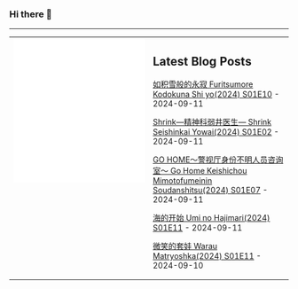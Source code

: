 ### Hi there 👋

<!--
**etng/etng** is a ✨ _special_ ✨ repository because its `README.md` (this file) appears on your GitHub profile.

Here are some ideas to get you started:

- 🔭 I’m currently working on ...
- 🌱 I’m currently learning ...
- 👯 I’m looking to collaborate on ...
- 🤔 I’m looking for help with ...
- 💬 Ask me about ...
- 📫 How to reach me: ...
- 😄 Pronouns: ...
- ⚡ Fun fact: ...
-->


---

<table>
<tr>
<td valign="top" width="50%">
<img src="metrics.svg" alt="Metric" />
</td>
<td valign="top" width="50%">

## Latest Blog Posts
<!-- blog start -->
[如积雪般的永寂 Furitsumore Kodokuna Shi yo(2024) S01E10](http://www.fanxinzhui.com/rr/2576#S01E10) - 2024-09-11

[Shrink―精神科弱井医生― Shrink Seishinkai Yowai(2024) S01E02](http://www.fanxinzhui.com/rr/2584#S01E02) - 2024-09-11

[GO HOME～警视厅身份不明人员咨询室～ Go Home Keishichou Mimotofumeinin Soudanshitsu(2024) S01E07](http://www.fanxinzhui.com/rr/2580#S01E07) - 2024-09-11

[海的开始 Umi no Hajimari(2024) S01E11](http://www.fanxinzhui.com/rr/2572#S01E11) - 2024-09-11

[微笑的套娃 Warau Matryoshka(2024) S01E11](http://www.fanxinzhui.com/rr/2571#S01E11) - 2024-09-10
<!-- blog end -->

</td></tr></table>

